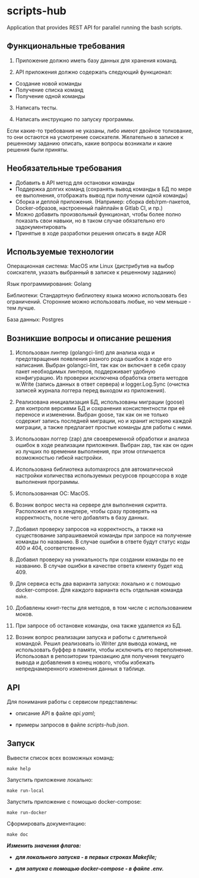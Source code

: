 # scripts-hub
Application that provides REST API for parallel running the bash scripts.

## Функциональные требования

1. Приложение должно иметь базу данных для хранения команд.

2. API приложения должно содержать следующий функционал:

- Создание новой команды
- Получение списка команд
- Получение одной команды

3. Написать тесты.

4. Написать инструкцию по запуску программы.

Если какие-то требования не указаны, либо имеют двойное толкование, то они остаются на усмотрение соискателя. Желательно в записке к решенному заданию описать, какие вопросы возникали и какие решения были приняты.

## Необязательные требования

- Добавить в API метод для остановки команды
- Поддержка долгих команд (сохранять вывод команды в БД по мере ее выполнения, отображать вывод при получении одной команды)
- Сборка и деплой приложения. (Например: сборка deb/rpm-пакетов, Docker-образов, настроенный пайплайн в Gitlab CI, и пр.)
- Можно добавить произвольный функционал, чтобы более полно показать свои навыки, но в таком случае обязательно его задокументировать
- Принятые в ходе разработки решения описать в виде ADR

## Используемые технологии

Операционная система: MacOS или Linux (дистрибутив на выбор соискателя, указать выбранный в записке к решенному заданию)

Язык программирования: Golang

Библиотеки: Стандартную библиотеку языка можно использовать без ограничений. Сторонние можно использовать любые, но чем меньше - тем лучше.

База данных: Postgres

## Возникшие вопросы и описание решения

1. Использован линтер (golangci-lint) для анализа кода и предотвращения появления разного рода ошибок в ходе его написания. Выбран golangci-lint, так как он включает в себя сразу пакет необходимых линтеров, поддерживает удобную конфигурацию. Из проверки исключена обработка ответа методов w.Write (запись данных в ответ сервера) и logger.Log.Sync (очистка записей журнала логгера перед выходом из приложения).

2. Реализована инициализация БД, использованы миграции (goose) для контроля версиями БД и сохранения консистентности при её переносе и изменении. Выбран goose, так как он не только содержит запись последней миграции, но и хранит историю каждой миграции, а также предлагает простые команды для работы с ними.

3. Использован логгер (zap) для своевременной обработки и анализа ошибок в ходе реализации приложения. Выбран zap, так как он один из лучших по времении выполнения, при этом отличается возможностью гибкой настройки.

4. Использована библиотека automaxprocs для автоматической настройки количества используемых ресурсов процессора в ходе выполнения программы.

5. Использованная ОС: MacOS.

6. Возник вопрос места на сервере для выполнения скрипта. Расположил его в хендлере, чтобы сразу проверять на корректность, после чего добавлять в базу данных.

7. Добавил проверку запросов на корректность, а также на существование запрашиваемой команды при запросе на получение команды по названию. В случае ошибки в ответе будут статус коды 400 и 404, соответственно.

8. Добавил проверку на уникальность при создании команды по ее названию. В случае ошибки в качестве ответа клиенту будет код 409.

9. Для сервиса есть два варианта запуска: локально и с помощью docker-compose. Для каждого варианта есть отдельная команда `make`.

10. Добавлены юнит-тесты для методов, в том числе с использованием моков.

11. При запросе об остановке команды, она также удаляется из БД.

12. Возник вопрос реализации запуска и работы с длительной командой. Решил реализовать io.Writer для вывода команд, не использовать буффер в памяти, чтобы исключить его переполнение. Использовал в репозитории транзакцию для получения текущего вывода и добавления в конец нового, чтобы избежать непреднамеренного изменения данных в таблице.

## API

Для понимания работы с сервисом представлены:

- описание API в файле _api.yaml_;

- примеры запросов в файле _scripts-hub.json_. 

## Запуск

Вывести список всех возможных команд:

`make help`

Запустить приложение локально:

`make run-local`

Запустить приложение с помощью docker-compose:

`make run-docker`

Сформировать документацию:

`make doc`

***Изменить значения флагов:***
- ***для локального запуска - в первых строках Makefile;***

- ***для запуска с помощью docker-compose - в файле .env.***

